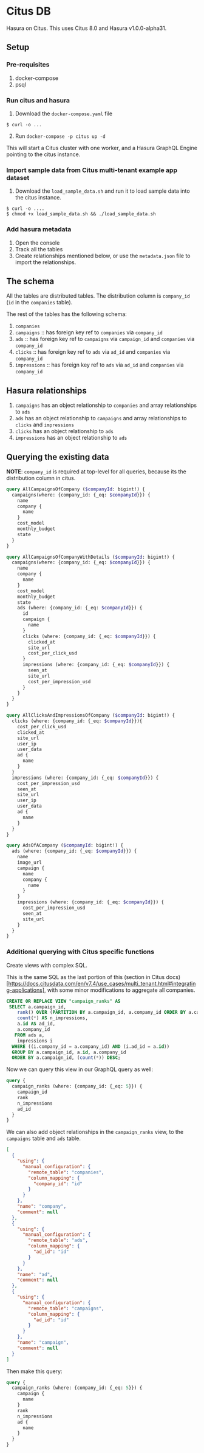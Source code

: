 # Citus DB

Hasura on Citus. This uses Citus 8.0 and Hasura v1.0.0-alpha31.

## Setup

### Pre-requisites

1. docker-compose
2. psql

### Run citus and hasura 

1. Download the `docker-compose.yaml` file

```shell
$ curl -o ...
```

2. Run `docker-compose -p citus up -d`

This will start a Citus cluster with one worker, and a Hasura GraphQL Engine pointing to the citus instance.

### Import sample data from Citus multi-tenant example app dataset

1. Download the `load_sample_data.sh` and run it to load sample data into the citus instance.

```shell
$ curl -o ....
$ chmod +x load_sample_data.sh && ./load_sample_data.sh
```

### Add hasura metadata

1. Open the console
2. Track all the tables
3. Create relationships mentioned below, or use the `metadata.json` file to import the relationships. 


## The schema

All the tables are distributed tables. The distribution column is `company_id` (`id` in the `companies` table).

The rest of the tables has the following schema:

1. `companies`
2. `campaigns` :: has foreign key ref to `companies` via `company_id`
3. `ads` :: has foreign key ref to `campaigns` via `campaign_id` and `companies` via `company_id`
4. `clicks` :: has foreign key ref to `ads` via `ad_id` and `companies` via `company_id`
5. `impressions` :: has foreign key ref to `ads` via `ad_id` and `companies` via `company_id`

## Hasura relationships

1. `campaigns` has an object relationship to `companies` and array relationships to `ads`
2. `ads` has an object relationship to `campaigns` and array relationships to `clicks` and `impressions`
3. `clicks` has an object relationship to `ads`
4. `impressions` has an object relationship to `ads`
<!-- 5. `ads`, `clicks`, `impressions` tables also has an object relationship to `companies` -->


## Querying the existing data

**NOTE**: `company_id` is required at top-level for all queries, because its the distribution column in citus.

```graphql
query AllCampaignsOfCompany ($companyId: bigint!) {
  campaigns(where: {company_id: {_eq: $companyId}}) {
    name
    company {
      name
    }
    cost_model
    monthly_budget
    state
  }
}

query AllCampaignsOfCompanyWithDetails ($companyId: bigint!) {
  campaigns(where: {company_id: {_eq: $companyId}}) {
    name
    company {
      name
    }
    cost_model
    monthly_budget
    state
    ads (where: {company_id: {_eq: $companyId}}) {
      id
      campaign {
        name
      }
      clicks (where: {company_id: {_eq: $companyId}}) {
        clicked_at
        site_url
        cost_per_click_usd
      }
      impressions (where: {company_id: {_eq: $companyId}}) {
        seen_at
        site_url
        cost_per_impression_usd
      }
    }
  }
}

query AllClicksAndImpressionsOfCompany ($companyId: bigint!) {
  clicks (where: {company_id: {_eq: $companyId}}){
    cost_per_click_usd
    clicked_at
    site_url
    user_ip
    user_data
    ad {
      name
    }
  }
  impressions (where: {company_id: {_eq: $companyId}}) {
    cost_per_impression_usd
    seen_at
    site_url
    user_ip
    user_data
    ad {
      name
    }
  }
}

query AdsOfACompany ($companyId: bigint!) {
  ads (where: {company_id: {_eq: $companyId}}) {
    name
    image_url
    campaign {
      name
      company {
        name
      }
    }
    impressions (where: {company_id: {_eq: $companyId}}) {
      cost_per_impression_usd
      seen_at
      site_url
    }
  }
}

```

### Additional querying with Citus specific functions

Create views with complex SQL.

This is the same SQL as the last portion of this (section in Citus
docs)[https://docs.citusdata.com/en/v7.4/use_cases/multi_tenant.html#integrating-applications],
with some minor modifications to aggregate all companies.

```sql
CREATE OR REPLACE VIEW "campaign_ranks" AS
 SELECT a.campaign_id,
    rank() OVER (PARTITION BY a.campaign_id, a.company_id ORDER BY a.campaign_id, (count(*)) DESC) AS rank,
    count(*) AS n_impressions,
    a.id AS ad_id,
    a.company_id
   FROM ads a,
    impressions i
  WHERE ((i.company_id = a.company_id) AND (i.ad_id = a.id))
  GROUP BY a.campaign_id, a.id, a.company_id
  ORDER BY a.campaign_id, (count(*)) DESC;
```

Now we can query this view in our GraphQL query as well:

```graphql
query {
  campaign_ranks (where: {company_id: {_eq: 5}}) {
    campaign_id
    rank
    n_impressions
    ad_id
  }
}
```

We can also add object relationships in the `campaign_ranks` view, to the `campaigns` table and `ads` table.

```json
[
  {
    "using": {
      "manual_configuration": {
        "remote_table": "companies",
        "column_mapping": {
          "company_id": "id"
        }
      }
    },
    "name": "company",
    "comment": null
  },
  {
    "using": {
      "manual_configuration": {
        "remote_table": "ads",
        "column_mapping": {
          "ad_id": "id"
        }
      }
    },
    "name": "ad",
    "comment": null
  },
  {
    "using": {
      "manual_configuration": {
        "remote_table": "campaigns",
        "column_mapping": {
          "ad_id": "id"
        }
      }
    },
    "name": "campaign",
    "comment": null
  }
]
```

Then make this query:

```graphql
query {
  campaign_ranks (where: {company_id: {_eq: 5}}) {
    campaign {
      name
    }
    rank
    n_impressions
    ad {
      name
    }
  }
}
```

